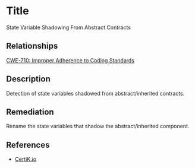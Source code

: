 # Title 
State Variable Shadowing From Abstract Contracts

## Relationships 
[CWE-710: Improper Adherence to Coding Standards](https://cwe.mitre.org/data/definitions/710.html)

## Description 
Detection of state variables shadowed from abstract/inherited contracts.

## Remediation
Rename the state variables that shadow the abstract/inherited component.

## References 
* [CertiK.io](https://certik.io)